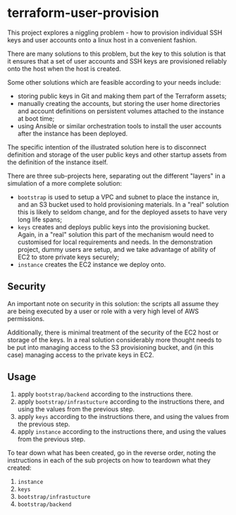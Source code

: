 # terraform-user-provision

This project explores a niggling problem - how to provision individual SSH keys and user accounts onto a linux host in a convenient fashion.

There are many solutions to this problem, but the key to this solution is that it ensures that a set of user accounts and SSH keys are provisioned reliably onto the host when the host is created.

Some other solutions which are feasible according to your needs include:

  - storing public keys in Git and making them part of the Terraform assets;
  - manually creating the accounts, but storing the user home directories and account definitions on persistent volumes attached to the instance at boot time;
  - using Ansible or similar orchestration tools to install the user accounts after the instance has been deployed.

The specific intention of the illustrated solution here is to disconnect definition and storage of the user public keys and other startup assets from the definition of the instance itself.

There are three sub-projects here, separating out the different "layers" in a simulation of a more complete solution:

 - `bootstrap` is used to setup a VPC and subnet to place the instance in, and an S3 bucket used to hold provisioning materials. In a "real" solution this is likely to seldom change, and for the deployed assets to have very long life spans;
 - `keys` creates and deploys public keys into the provisioning bucket. Again, in a "real" solution this part of the mechanism would need to customised for local requirements and needs. In the demonstration project, dummy users are setup, and we take advantage of ability of EC2 to store private keys securely;
 - `instance` creates the EC2 instance we deploy onto.

## Security
An important note on security in this solution: the scripts all assume they are being executed by a user or role with a very high level of AWS permissions.

Additionally, there is minimal treatment of the security of the EC2 host or storage of the keys. In a real solution considerably more thought needs to be put into managing access to the S3 provisioning bucket, and (in this case) managing access to the private keys in EC2.


## Usage

  1. apply `bootstrap/backend` according to the instructions there.
  1. apply `bootstrap/infrastucture` according to the instructions there, and using the values from the previous step.
  1. apply `keys` according to the instructions there, and using the values from the previous step.
  1. apply `instance` according to the instructions there, and using the values from the previous step.

To tear down what has been created, go in the reverse order, noting the instructions in each of the sub projects on how to teardown what they created:

  1. `instance`
  1. `keys`
  1. `bootstrap/infrastucture`
  1. `bootstrap/backend`
